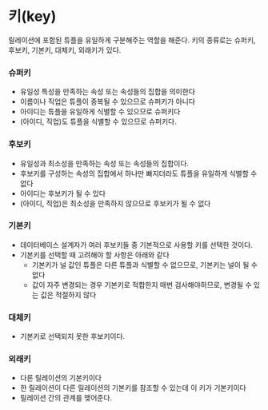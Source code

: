 # 키(key)

릴레이션에 포함된 튜플을 유일하게 구분해주는 역할을 해준다. 키의 종류로는 슈퍼키, 후보키, 기본키, 대체키, 외래키가 있다.

### 슈퍼키
- 유일성 특성을 만족하는 속성 또는 속성들의 집합을 의미한다
- 이름이나 직업은 튜플이 중복될 수 있으므로 슈퍼키가 아니다
- 아이디는 튜플을 유일하게 식별할 수 있으므로 슈퍼키다
- (아이디, 직업)도 튜플을 식별할 수 있으므로 슈퍼키다.

### 후보키
- 유일성과 최소성을 만족하는 속성 또는 속성들의 집합이다.
- 후보키를 구성하는 속성의 집합에서 하나만 빠지더라도 튜플을 유일하게 식별할 수 없다
- 아이디는 후보키가 될 수 있다
- (아이디, 직업)은 최소성을 만족하지 않으므로 후보키가 될 수 없다

### 기본키
- 데이터베이스 설계자가 여러 후보키들 중 기본적으로 사용할 키를 선택한 것이다.
- 기본키를 선택할 때 고려해야 할 사항은 아래와 같다
  - 기본키가 널 값인 튜플은 다른 튜플과 식별할 수 없으므로, 기본키는 널이 될 수 없다
  - 값이 자주 변경되는 경우 기본키로 적합한지 매번 검사해야하므로, 변경될 수 있는 값은 적절하지 않다

### 대체키
- 기본키로 선택되지 못한 후보키이다.

### 외래키
- 다른 릴레이션의 기본키이다
- 한 릴레이션이 다른 릴레이션의 기본키를 참조할 수 있는데 이 키가 기본키이다
- 릴레이션 간의 관계를 맺어준다.

